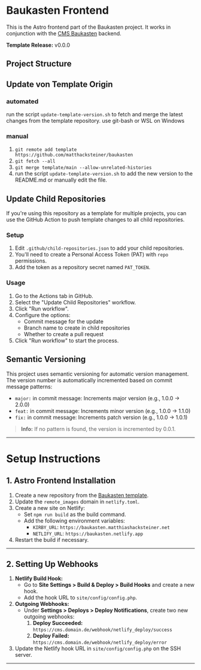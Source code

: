 # Baukasten Frontend

This is the Astro frontend part of the Baukasten project. It works in conjunction with the [CMS Baukasten](https://github.com/matthacksteiner/cms.baukasten) backend.

**Template Release:** v0.0.0

## Project Structure

## Update von Template Origin

### automated

run the script `update-template-version.sh` to fetch and merge the latest changes from the template repository.
use git-bash or WSL on Windows

### manual

1. `git remote add template https://github.com/matthacksteiner/baukasten`
2. `git fetch --all`
3. `git merge template/main --allow-unrelated-histories`
4. run the script `update-template-version.sh` to add the new version to the README.md or manually edit the file.

## Update Child Repositories

If you're using this repository as a template for multiple projects, you can use the GitHub Action to push template changes to all child repositories.

### Setup

1. Edit `.github/child-repositories.json` to add your child repositories.
2. You'll need to create a Personal Access Token (PAT) with `repo` permissions.
3. Add the token as a repository secret named `PAT_TOKEN`.

### Usage

1. Go to the Actions tab in GitHub.
2. Select the "Update Child Repositories" workflow.
3. Click "Run workflow".
4. Configure the options:
   - Commit message for the update
   - Branch name to create in child repositories
   - Whether to create a pull request
5. Click "Run workflow" to start the process.

## Semantic Versioning

This project uses semantic versioning for automatic version management. The version number is automatically incremented based on commit message patterns:

- `major:` in commit message: Increments major version (e.g., 1.0.0 -> 2.0.0)
- `feat:` in commit message: Increments minor version (e.g., 1.0.0 -> 1.1.0)
- `fix:` in commit message: Increments patch version (e.g., 1.0.0 -> 1.0.1)

> **Info:** If no pattern is found, the version is incremented by 0.0.1.

---

# Setup Instructions

## 1. Astro Frontend Installation

1. Create a new repository from the [Baukasten template](https://github.com/matthacksteiner/baukasten).
2. Update the `remote_images` domain in `netlify.toml`.
3. Create a new site on Netlify:
   - Set `npm run build` as the build command.
   - Add the following environment variables:
     - `KIRBY_URL`: `https://baukasten.matthiashacksteiner.net`
     - `NETLIFY_URL`: `https://baukasten.netlify.app`
4. Restart the build if necessary.

---

## 2. Setting Up Webhooks

1. **Netlify Build Hook:**
   - Go to **Site Settings > Build & Deploy > Build Hooks** and create a new hook.
   - Add the hook URL to `site/config/config.php`.
2. **Outgoing Webhooks:**
   - Under **Settings > Deploys > Deploy Notifications**, create two new outgoing webhooks:
     1. **Deploy Succeeded:** `https://cms.domain.de/webhook/netlify_deploy/success`
     2. **Deploy Failed:** `https://cms.domain.de/webhook/netlify_deploy/error`
3. Update the Netlify hook URL in `site/config/config.php` on the SSH server.

---
